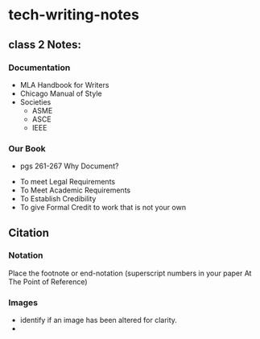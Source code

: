 # tech-writing-notes

## class 2 Notes:
### Documentation
- MLA Handbook for Writers
- Chicago Manual of Style
- Societies 
  - ASME
  - ASCE
  - IEEE

### Our Book
* pgs 261-267
Why Document?

- To meet Legal Requirements
- To Meet Academic Requirements
- To Establish Credibility
- To give Formal Credit to work that is not your own

## Citation

### Notation
Place the footnote or end-notation
(superscript numbers in your paper At The Point of Reference)

### Images
- identify if an image has been altered for clarity.
- 
